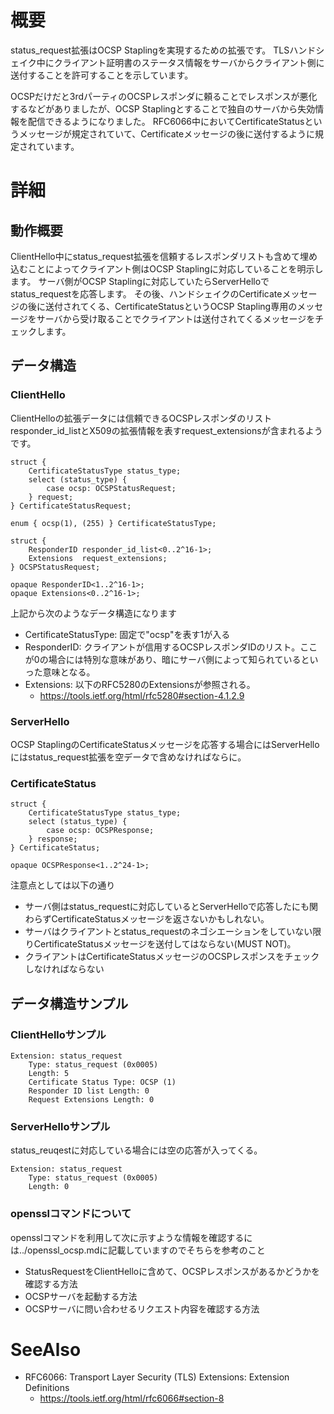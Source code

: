 # 概要
status_request拡張はOCSP Staplingを実現するための拡張です。
TLSハンドシェイク中にクライアント証明書のステータス情報をサーバからクライアント側に送付することを許可することを示しています。

OCSPだけだと3rdパーティのOCSPレスポンダに頼ることでレスポンスが悪化するなどがありましたが、OCSP Staplingとすることで独自のサーバから失効情報を配信できるようになりました。
RFC6066中においてCertificateStatusというメッセージが規定されていて、Certificateメッセージの後に送付するように規定されています。

# 詳細

## 動作概要
ClientHello中にstatus_request拡張を信頼するレスポンダリストも含めて埋め込むことによってクライアント側はOCSP Staplingに対応していることを明示します。
サーバ側がOCSP Staplingに対応していたらServerHelloでstatus_requestを応答します。
その後、ハンドシェイクのCertificateメッセージの後に送付されてくる、CertificateStatusというOCSP Stapling専用のメッセージをサーバから受け取ることでクライアントは送付されてくるメッセージをチェックします。

## データ構造 

### ClientHello
ClientHelloの拡張データには信頼できるOCSPレスポンダのリストresponder_id_listとX509の拡張情報を表すrequest_extensionsが含まれるようです。
```
struct {
    CertificateStatusType status_type;
    select (status_type) {
        case ocsp: OCSPStatusRequest;
    } request;
} CertificateStatusRequest;

enum { ocsp(1), (255) } CertificateStatusType;

struct {
    ResponderID responder_id_list<0..2^16-1>;
    Extensions  request_extensions;
} OCSPStatusRequest;

opaque ResponderID<1..2^16-1>;
opaque Extensions<0..2^16-1>;
```

上記から次のようなデータ構造になります
- CertificateStatusType: 固定で"ocsp"を表す1が入る
- ResponderID: クライアントが信用するOCSPレスポンダIDのリスト。ここが0の場合には特別な意味があり、暗にサーバ側によって知られているといった意味となる。
- Extensions: 以下のRFC5280のExtensionsが参照される。
  - https://tools.ietf.org/html/rfc5280#section-4.1.2.9

### ServerHello
OCSP StaplingのCertificateStatusメッセージを応答する場合にはServerHelloにはstatus_request拡張を空データで含めなければならに。

### CertificateStatus
```
struct {
    CertificateStatusType status_type;
    select (status_type) {
        case ocsp: OCSPResponse;
    } response;
} CertificateStatus;

opaque OCSPResponse<1..2^24-1>;
```

注意点としては以下の通り
- サーバ側はstatus_requestに対応しているとServerHelloで応答したにも関わらずCertificateStatusメッセージを返さないかもしれない。
- サーバはクライアントとstatus_requestのネゴシエーションをしていない限りCertificateStatusメッセージを送付してはならない(MUST NOT)。
- クライアントはCertificateStatusメッセージのOCSPレスポンスをチェックしなければならない

## データ構造サンプル
### ClientHelloサンプル
```
Extension: status_request
    Type: status_request (0x0005)
    Length: 5
    Certificate Status Type: OCSP (1)
    Responder ID list Length: 0
    Request Extensions Length: 0
```

### ServerHelloサンプル
status_reuqestに対応している場合には空の応答が入ってくる。
```
Extension: status_request
    Type: status_request (0x0005)
    Length: 0
```

### opensslコマンドについて
opensslコマンドを利用して次に示すような情報を確認するには../openssl_ocsp.mdに記載していますのでそちらを参考のこと
- StatusRequestをClientHelloに含めて、OCSPレスポンスがあるかどうかを確認する方法
- OCSPサーバを起動する方法
- OCSPサーバに問い合わせるリクエスト内容を確認する方法

# SeeAlso
- RFC6066: Transport Layer Security (TLS) Extensions: Extension Definitions
  - https://tools.ietf.org/html/rfc6066#section-8
